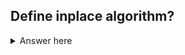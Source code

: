 ## Define inplace algorithm?

<details>
  <summary>Answer here</summary>
  * An in-place algorithm operates directly on its input and changes it, instead of creating and returning a new object. This is sometimes called destructive, since the original input is "destroyed" when it's edited to create the new output
  * But be careful: an in-place algorithm can cause side effects. 
  * Working in-place is a good way to save space. An in-place algorithm will generally have O(1)O(1) space cost.
  *  it means "without creating a new copy of the input." In general, an in-place function will only create additional variables that are O(1)O(1) space.
  ``` javascript 
    function squareArrayInPlace(intArray) {

  intArray.forEach((int, index) => {
    intArray[index] *= int;
  });

  // NOTE: we could make this function return undefined,
  // since we modify intArray in place.
  return intArray;
}

function squareArrayOutOfPlace(intArray) {

  // We allocate a new array that we'll fill in with the new values
  const squaredArray = [];

  intArray.forEach((int, index) => {
    squaredArray[index] = Math.pow(int, 2);
  });

  return squaredArray;
}```
</details>